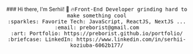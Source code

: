 

<p align="center">
  ### Hi there, I'm Serhii! 👋
  <samp>
    🔥Front-End Developer grinding hard to make something cool  <br>
    :sparkles: Favorite Tech: JavaScript, ReactJS, NextJS ... <br>
    :email:	preborist@gmail.com <br>
    :art: Portfolio: https://preborist.github.io/portfolio/ <br>
    :briefcase: LinkedIn: https://www.linkedin.com/in/serhii-koziuba-6062b177/
  </samp>
</p>


<!--
**preborist/preborist** is a ✨ _special_ ✨ repository because its `README.md` (this file) appears on your GitHub profile.

Here are some ideas to get you started:

- 🔭 I’m currently working on ...
- 🌱 I’m currently learning ...
- 👯 I’m looking to collaborate on ...
- 🤔 I’m looking for help with ...
- 💬 Ask me about ...
- 📫 How to reach me: ...
- 😄 Pronouns: ...
- ⚡ Fun fact: ...
-->
